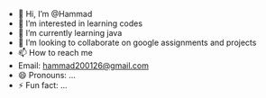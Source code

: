 - 👋 Hi, I’m @Hammad
- 👀 I’m interested in learning codes 
- 🌱 I’m currently learning java
- 💞️ I’m looking to collaborate on google assignments and projects
- 📫 How to reach me
- Email: hammad200126@gmail.com
- 😄 Pronouns: ...
- ⚡ Fun fact: ...

<!---
Hamm2608/Hamm2608 is a ✨ special ✨ repository because its `README.md` (this file) appears on your GitHub profile.
You can click the Preview link to take a look at your changes.
--->
